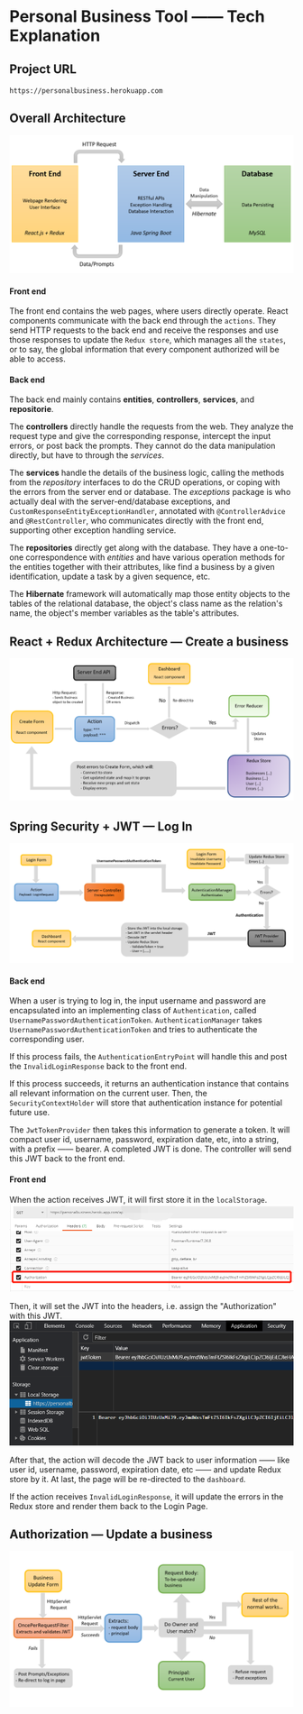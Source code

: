 # Personal Business Tool —— Tech Explanation

## Project URL
    https://personalbusiness.herokuapp.com


## Overall Architecture
![Alt text](/images/OverallArchitecture.png?raw=true "Overall Architecture")

#### Front end
The front end contains the web pages, where users directly operate. React components communicate with the back end through the ```actions```. They send HTTP requests to the back end and receive the responses and use those responses to update the ```Redux store```, which manages all the ```states```, or to say, the global information that every component authorized will be able to access. 

#### Back end
The back end mainly contains **entities**, **controllers**, **services**, and **repositorie**. 

The **controllers** directly handle the requests from the web. They analyze the request type and give the corresponding response, intercept the input errors, or post back the prompts. They cannot do the data manipulation directly, but have to through the *services*. 

The **services** handle the details of the business logic, calling the methods from the *repository* interfaces to do the CRUD operations, or coping with the errors from the server end or database. The *exceptions* package is who actually deal with the server-end/database exceptions, and  ```CustomResponseEntityExceptionHandler```, annotated with ```@ControllerAdvice``` and ```@RestController```, who communicates directly with the front end, supporting other exception handling service.

The **repositories** directly get along with the database. They have a one-to-one correspondence with *entities* and have various operation methods for the entities together with their attributes, like find a business by a given identification, update a task by a given sequence, etc. 

The **Hibernate** framework will automatically map those entity objects to the tables of the relational database, the object's class name as the relation's name, the object's member variables as the table's attributes. 


## React + Redux Architecture — Create a business
![Alt text](/images/React+ReduxCreatebusiness.png?raw=true "React + Redux - Create business")






## Spring Security + JWT — Log In
![Alt text](/images/Authentication.png?raw=true "Spring Security + JWT — Log In")

#### Back end
When a user is trying to log in, the input username and password are encapsulated into an implementing class of ```Authentication```, called ```UsernamePasswordAuthenticationToken```. ```AuthenticationManager``` takes ```UsernamePasswordAuthenticationToken``` and tries to authenticate the corresponding user.

If this process fails, the ```AuthenticationEntryPoint``` will handle this and post the ```InvalidLoginResponse``` back to the front end.

If this process succeeds, it returns an authentication instance that contains all relevant information on the current user. Then, the ```SecurityContextHolder``` will store that authentication instance for potential future use. 

The ```JwtTokenProvider``` then takes this information to generate a token. It will compact user id, username, password, expiration date, etc, into a string, with a prefix —— bearer. A completed JWT is done. The controller will send this JWT back to the front end. 

#### Front end
When the action receives JWT, it will first store it in the ```localStorage```. 
![Alt text](/images/Headers.png?raw=true "Headers")

Then, it will set the JWT into the headers, i.e. assign the "Authorization" with this JWT.
![Alt text](/images/localStorage.png?raw=true "Local Storage")

After that, the action will decode the JWT back to user information —— like user id, username, password, expiration date, etc —— and update Redux store by it. At last, the page will be re-directed to the ```dashboard```.

If the action receives ```InvalidLoginResponse```, it will update the errors in the Redux store and render them back to the Login Page.


## Authorization — Update a business
![Alt text](/images/Autorization.png?raw=true "Authorization — Update a business")

